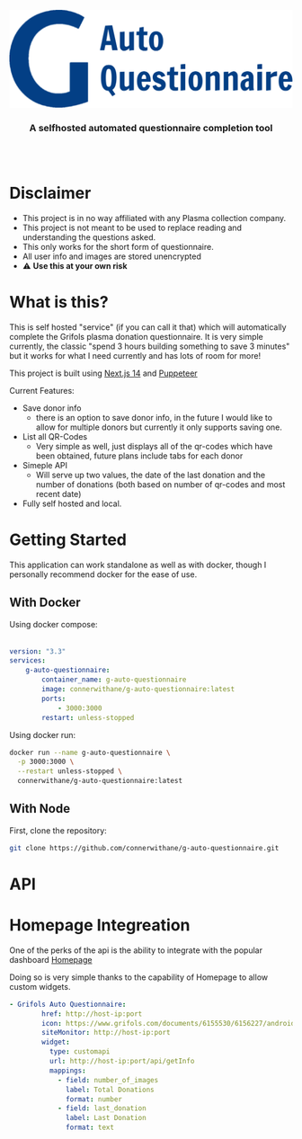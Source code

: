 
<p align="center">

<img src="docs/assets/title.png" width="800">
<h3 align="center">A selfhosted automated questionnaire completion tool</h1>
<br/>
<br/>
</p>


# Disclaimer
- This project is in no way affiliated with any Plasma collection company.
- This project is not meant to be used to replace reading and understanding the questions asked.
- This only works for the short form of questionnaire.
- All user info and images are stored unencrypted
- ⚠️ **Use this at your own risk**

# What is this?

This is self hosted "service" (if you can call it that) which will automatically complete the Grifols plasma donation questionnaire. It is very simple currently, the classic "spend 3 hours building something to save 3 minutes" but it works for what I need currently and has lots of room for more! 

This project is built using [Next.js 14](https://github.com/vercel/next.js) and [Puppeteer](https://github.com/puppeteer/puppeteer)

Current Features: 
- Save donor info
  - there is an option to save donor info, in the future I would like to allow for multiple donors but currently it only supports saving one.
- List all QR-Codes
  - Very simple as well, just displays all of the qr-codes which have been obtained, future plans include tabs for each donor
- Simeple API
  - Will serve up two values, the date of the last donation and the number of donations (both based on number of qr-codes and most recent date)
- Fully self hosted and local.

# Getting Started

This application can work standalone as well as with docker, though I personally recommend docker for the ease of use.

## With Docker

Using docker compose:

```yaml

version: "3.3"
services:
    g-auto-questionnaire:
        container_name: g-auto-questionnaire
        image: connerwithane/g-auto-questionnaire:latest
        ports:
            - 3000:3000
        restart: unless-stopped
```

Using docker run:
```bash
docker run --name g-auto-questionnaire \
  -p 3000:3000 \
  --restart unless-stopped \
  connerwithane/g-auto-questionnaire:latest
```

## With Node

First, clone the repository:

```bash
git clone https://github.com/connerwithane/g-auto-questionnaire.git
```

# API

# Homepage Integreation

One of the perks of the api is the ability to integrate with the popular dashboard [Homepage](https://github.com/gethomepage/homepage)

Doing so is very simple thanks to the capability of Homepage to allow custom widgets.

```yaml
- Grifols Auto Questionnaire:
        href: http://host-ip:port
        icon: https://www.grifols.com/documents/6155530/6156227/android-512.png/3e693605-9eb3-f45f-2008-af30dd7e52d3?t=1705047665859
        siteMonitor: http://host-ip:port
        widget:
          type: customapi
          url: http://host-ip:port/api/getInfo
          mappings:
            - field: number_of_images
              label: Total Donations
              format: number
            - field: last_donation
              label: Last Donation
              format: text
```


